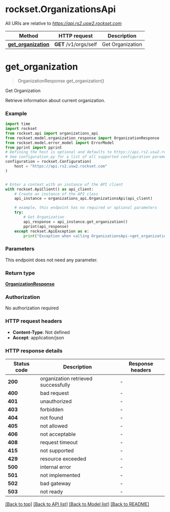 # rockset.OrganizationsApi

All URIs are relative to *https://api.rs2.usw2.rockset.com*

Method | HTTP request | Description
------------- | ------------- | -------------
[**get_organization**](OrganizationsApi.md#get_organization) | **GET** /v1/orgs/self | Get Organization


# **get_organization**
> OrganizationResponse get_organization()

Get Organization

Retrieve information about current organization.

### Example


```python
import time
import rockset
from rockset.api import organizations_api
from rockset.model.organization_response import OrganizationResponse
from rockset.model.error_model import ErrorModel
from pprint import pprint
# Defining the host is optional and defaults to https://api.rs2.usw2.rockset.com
# See configuration.py for a list of all supported configuration parameters.
configuration = rockset.Configuration(
    host = "https://api.rs2.usw2.rockset.com"
)


# Enter a context with an instance of the API client
with rockset.ApiClient() as api_client:
    # Create an instance of the API class
    api_instance = organizations_api.OrganizationsApi(api_client)

    # example, this endpoint has no required or optional parameters
    try:
        # Get Organization
        api_response = api_instance.get_organization()
        pprint(api_response)
    except rockset.ApiException as e:
        print("Exception when calling OrganizationsApi->get_organization: %s\n" % e)
```


### Parameters
This endpoint does not need any parameter.

### Return type

[**OrganizationResponse**](OrganizationResponse.md)

### Authorization

No authorization required

### HTTP request headers

 - **Content-Type**: Not defined
 - **Accept**: application/json


### HTTP response details

| Status code | Description | Response headers |
|-------------|-------------|------------------|
**200** | organization retrieved successfully |  -  |
**400** | bad request |  -  |
**401** | unauthorized |  -  |
**403** | forbidden |  -  |
**404** | not found |  -  |
**405** | not allowed |  -  |
**406** | not acceptable |  -  |
**408** | request timeout |  -  |
**415** | not supported |  -  |
**429** | resource exceeded |  -  |
**500** | internal error |  -  |
**501** | not implemented |  -  |
**502** | bad gateway |  -  |
**503** | not ready |  -  |

[[Back to top]](#) [[Back to API list]](../README.md#documentation-for-api-endpoints) [[Back to Model list]](../README.md#documentation-for-models) [[Back to README]](../README.md)

